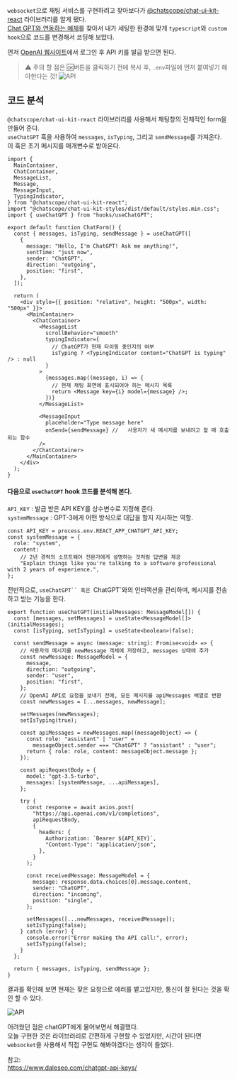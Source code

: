`websocket`으로 채팅 서비스를 구현하려고 찾아보다가 [@chatscope/chat-ui-kit-react](https://www.npmjs.com/package/@chatscope/chat-ui-kit-react) 라이브러리를 알게 됐다.  
[Chat GPT와 연동하는 예제](https://codesandbox.io/s/app-khg4tv?file=/src/App.jsx:244-261)를 찾아서 내가 세팅한 환경에 맞게 `typescript`와 `custom hook`으로 코드를 변경해서 코딩해 보았다.

먼저 [OpenAI 웹사이트](https://platform.openai.com/)에서 로그인 후 API 키를 발급 받으면 된다.

> ⚠️ 주의 할 점은 🆗버튼을 클릭하기 전에 복사 후, `.env`파일에 먼저 붙여넣기 해야한다는 것!
> ![API](/images/posts/api_key_image.png)

## 코드 분석

`@chatscope/chat-ui-kit-react` 라이브러리를 사용해서 채팅창의 전체적인 form을 만들어 준다.  
`useChatGPT` 훅을 사용하여 `messages`, `isTyping`, 그리고 `sendMessage`를 가져온다.  
이 훅은 초기 메시지를 매개변수로 받아온다.

```tsx
import {
  MainContainer,
  ChatContainer,
  MessageList,
  Message,
  MessageInput,
  TypingIndicator,
} from "@chatscope/chat-ui-kit-react";
import "@chatscope/chat-ui-kit-styles/dist/default/styles.min.css";
import { useChatGPT } from "hooks/useChatGPT";

export default function ChatForm() {
  const { messages, isTyping, sendMessage } = useChatGPT([
    {
      message: "Hello, I'm ChatGPT! Ask me anything!",
      sentTime: "just now",
      sender: "ChatGPT",
      direction: "outgoing",
      position: "first",
    },
  ]);

  return (
    <div style={{ position: "relative", height: "500px", width: "500px" }}>
      <MainContainer>
        <ChatContainer>
          <MessageList
            scrollBehavior="smooth"
            typingIndicator={
              // ChatGPT가 현재 타이핑 중인지의 여부
              isTyping ? <TypingIndicator content="ChatGPT is typing" /> : null
            }
          >
            {messages.map((message, i) => {
              // 현재 채팅 화면에 표시되어야 하는 메시지 목록
              return <Message key={i} model={message} />;
            })}
          </MessageList>

          <MessageInput
            placeholder="Type message here"
            onSend={sendMessage} //   사용자가 새 메시지를 보내려고 할 때 호출되는 함수
          />
        </ChatContainer>
      </MainContainer>
    </div>
  );
}
```

#### 다음으로 `useChatGPT` hook 코드를 분석해 본다.

`API_KEY` : 발급 받은 API KEY를 상수변수로 지정해 준다.  
`systemMessage` : GPT-3에게 어떤 방식으로 대답을 할지 지시하는 역할.

```tsx
const API_KEY = process.env.REACT_APP_CHATGPT_API_KEY;
const systemMessage = {
  role: "system",
  content:
    // 2년 경력의 소프트웨어 전문가에게 설명하는 것처럼 답변을 제공
    "Explain things like you're talking to a software professional with 2 years of experience.",
};
```
  
전반적으로, `useChatGPT`` 훅은 `ChatGPT`와의 인터랙션을 관리하며, 메시지를 전송하고 받는 기능을 한다.  

```tsx
export function useChatGPT(initialMessages: MessageModel[]) {
  const [messages, setMessages] = useState<MessageModel[]>(initialMessages);
  const [isTyping, setIsTyping] = useState<boolean>(false);

  const sendMessage = async (message: string): Promise<void> => {
    // 사용자의 메시지를 newMessage 객체에 저장하고, messages 상태에 추가
    const newMessage: MessageModel = {
      message,
      direction: "outgoing",
      sender: "user",
      position: "first",
    };
    // OpenAI API로 요청을 보내기 전에, 모든 메시지를 apiMessages 배열로 변환
    const newMessages = [...messages, newMessage];

    setMessages(newMessages);
    setIsTyping(true);

    const apiMessages = newMessages.map((messageObject) => {
      const role: "assistant" | "user" =
        messageObject.sender === "ChatGPT" ? "assistant" : "user";
      return { role: role, content: messageObject.message };
    });

    const apiRequestBody = {
      model: "gpt-3.5-turbo",
      messages: [systemMessage, ...apiMessages],
    };

    try {
      const response = await axios.post(
        "https://api.openai.com/v1/completions",
        apiRequestBody,
        {
          headers: {
            Authorization: `Bearer ${API_KEY}`,
            "Content-Type": "application/json",
          },
        }
      );

      const receivedMessage: MessageModel = {
        message: response.data.choices[0].message.content,
        sender: "ChatGPT",
        direction: "incoming",
        position: "single",
      };

      setMessages([...newMessages, receivedMessage]);
      setIsTyping(false);
    } catch (error) {
      console.error("Error making the API call:", error);
      setIsTyping(false);
    }
  };

  return { messages, isTyping, sendMessage };
}
```  
  
결과를 확인해 보면 현재는 잦은 요청으로 에러를 뱉고있지만, 통신이 잘 된다는 것을 확인 할 수 있다.  

![API](/images/posts/api_key_connect.png)
  
   
어려웠던 점은 chatGPT에게 물어보면서 해결했다.  
오늘 구현한 것은 라이브러리로 간편하게 구현할 수 있었지만, 시간이 된다면 `websocket`을 사용해서
직접 구현도 해봐야겠다는 생각이 들었다.  

 

참고:  
https://www.daleseo.com/chatgpt-api-keys/  
  


  
